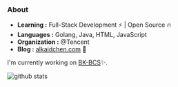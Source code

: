 ### About

-  **Learning :** Full-Stack Development :zap: | Open Source :fire:	
-  **Languages :** Golang, Java, HTML, JavaScript
-  **Organization :** @Tencent
-  **Blog :** [alkaidchen.com](http://alkaidchen.com) :link:

I'm currently working on [BK-BCS](https://github.com/Tencent/bk-bcs):sparkles:.


![github stats](https://github-readme-stats.vercel.app/api?username=AlkaidChan&show_icons=true&title_color=fff&icon_color=79ff97&text_color=9f9f9f&bg_color=151515)
